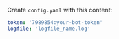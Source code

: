 Create `config.yaml` with this content:
```yaml
token: '7989854:your-bot-token'
logfile: 'logfile_name.log'
```
